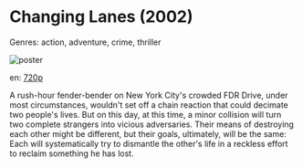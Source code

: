 # Changing Lanes (2002)

Genres: action, adventure, crime, thriller

![poster](http://image.tmdb.org/t/p/w500/dCTVH1kl3aIkUmWpMT5STLAwsPs.jpg)

en:
  [720p](magnet:?xt=urn:btih:1878159b31575d535757745fe1c74fc78a638a36&dn=Changing+Lanes+%282002%29+720p+BrRip+x264+-+YIFY&tr=udp%3A%2F%2Ftracker.openbittorrent.com%3A80%2Fannounce&tr=udp%3A%2F%2Fglotorrents.pw%3A6969%2Fannounce&tr=udp%3A%2F%2Ftracker.openbittorrent.com%3A80%2Fannounce&tr=udp%3A%2F%2Ftracker.opentrackr.org%3A1337%2Fannounce&tr=udp%3A%2F%2Fzer0day.to%3A1337%2Fannounce&tr=udp%3A%2F%2Ftracker.coppersurfer.tk%3A6969%2Fannounce)
  


A rush-hour fender-bender on New York City's crowded FDR Drive, under most circumstances, wouldn't set off a chain reaction that could decimate two people's lives. But on this day, at this time, a minor collision will turn two complete strangers into vicious adversaries. Their means of destroying each other might be different, but their goals, ultimately, will be the same: Each will systematically try to dismantle the other's life in a reckless effort to reclaim something he has lost.